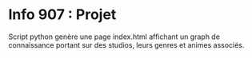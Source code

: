 # Info 907 : Projet

Script python genère une page index.html affichant un graph de connaissance portant sur des studios, leurs genres et animes associés.